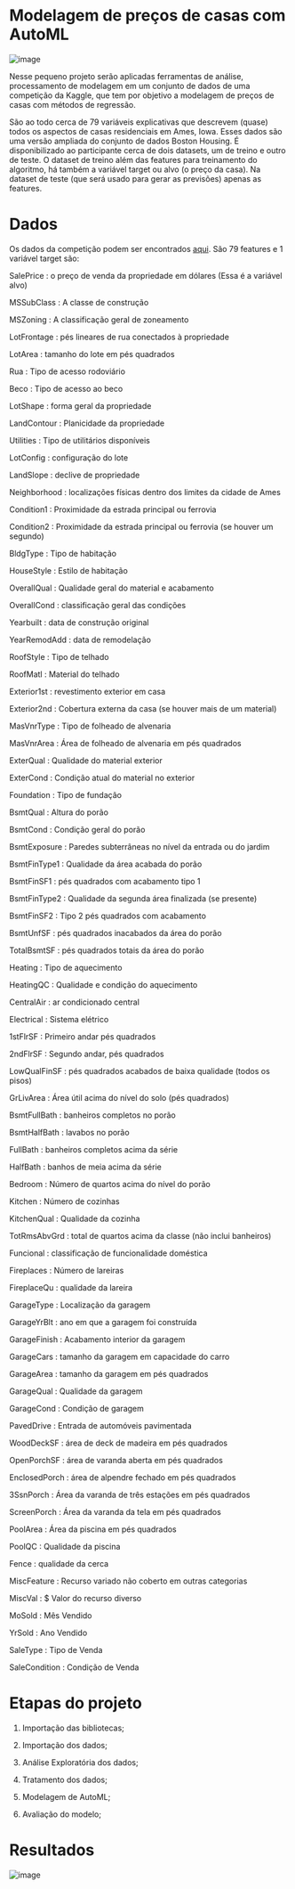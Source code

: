 # Modelagem de preços de casas com AutoML

![image](https://user-images.githubusercontent.com/89540415/222198945-ba864d09-36db-4278-8f67-f0e19e20e4ae.png)

Nesse pequeno projeto serão aplicadas ferramentas de análise, processamento de modelagem em um conjunto de dados de uma competição da Kaggle, que tem por objetivo a modelagem de preços de casas com métodos de regressão.

São ao todo cerca de 79 variáveis explicativas que descrevem (quase) todos os aspectos de casas residenciais em Ames, Iowa. Esses dados são uma versão ampliada do conjunto de dados Boston Housing. É disponibilizado ao participante cerca de dois datasets, um de treino e outro de teste. O dataset de treino além das features para treinamento do algoritmo, há também a variável target ou alvo (o preço da casa). Na dataset de teste (que será usado para gerar as previsões) apenas as features.

# Dados
Os dados da competição podem ser encontrados [aqui](https://www.kaggle.com/c/house-prices-advanced-regression-techniques/data). São 79 features e 1 variável target são:

SalePrice : o preço de venda da propriedade em dólares (Essa é a variável alvo)

MSSubClass : A classe de construção

MSZoning : A classificação geral de zoneamento

LotFrontage : pés lineares de rua conectados à propriedade

LotArea : tamanho do lote em pés quadrados

Rua : Tipo de acesso rodoviário

Beco : Tipo de acesso ao beco

LotShape : forma geral da propriedade

LandContour : Planicidade da propriedade

Utilities : Tipo de utilitários disponíveis

LotConfig : configuração do lote

LandSlope : declive de propriedade

Neighborhood : localizações físicas dentro dos limites da cidade de Ames

Condition1 : Proximidade da estrada principal ou ferrovia

Condition2 : Proximidade da estrada principal ou ferrovia (se houver um segundo)

BldgType : Tipo de habitação

HouseStyle : Estilo de habitação

OverallQual : Qualidade geral do material e acabamento

OverallCond : classificação geral das condições

Yearbuilt : data de construção original

YearRemodAdd : data de remodelação

RoofStyle : Tipo de telhado

RoofMatl : Material do telhado

Exterior1st : revestimento exterior em casa

Exterior2nd : Cobertura externa da casa (se houver mais de um material)

MasVnrType : Tipo de folheado de alvenaria

MasVnrArea : Área de folheado de alvenaria em pés quadrados

ExterQual : Qualidade do material exterior

ExterCond : Condição atual do material no exterior

Foundation : Tipo de fundação

BsmtQual : Altura do porão

BsmtCond : Condição geral do porão

BsmtExposure : Paredes subterrâneas no nível da entrada ou do jardim

BsmtFinType1 : Qualidade da área acabada do porão

BsmtFinSF1 : pés quadrados com acabamento tipo 1

BsmtFinType2 : Qualidade da segunda área finalizada (se presente)

BsmtFinSF2 : Tipo 2 pés quadrados com acabamento

BsmtUnfSF : pés quadrados inacabados da área do porão

TotalBsmtSF : pés quadrados totais da área do porão

Heating : Tipo de aquecimento

HeatingQC : Qualidade e condição do aquecimento

CentralAir : ar condicionado central

Electrical : Sistema elétrico

1stFlrSF : Primeiro andar pés quadrados

2ndFlrSF : Segundo andar, pés quadrados

LowQualFinSF : pés quadrados acabados de baixa qualidade (todos os pisos)

GrLivArea : Área útil acima do nível do solo (pés quadrados)

BsmtFullBath : banheiros completos no porão

BsmtHalfBath : lavabos no porão

FullBath : banheiros completos acima da série

HalfBath : banhos de meia acima da série

Bedroom : Número de quartos acima do nível do porão

Kitchen : Número de cozinhas

KitchenQual : Qualidade da cozinha

TotRmsAbvGrd : total de quartos acima da classe (não inclui banheiros)

Funcional : classificação de funcionalidade doméstica

Fireplaces : Número de lareiras

FireplaceQu : qualidade da lareira

GarageType : Localização da garagem

GarageYrBlt : ano em que a garagem foi construída

GarageFinish : Acabamento interior da garagem

GarageCars : tamanho da garagem em capacidade do carro

GarageArea : tamanho da garagem em pés quadrados

GarageQual : Qualidade da garagem

GarageCond : Condição de garagem

PavedDrive : Entrada de automóveis pavimentada

WoodDeckSF : área de deck de madeira em pés quadrados

OpenPorchSF : área de varanda aberta em pés quadrados

EnclosedPorch : área de alpendre fechado em pés quadrados

3SsnPorch : Área da varanda de três estações em pés quadrados

ScreenPorch : Área da varanda da tela em pés quadrados

PoolArea : Área da piscina em pés quadrados

PoolQC : Qualidade da piscina

Fence : qualidade da cerca

MiscFeature : Recurso variado não coberto em outras categorias

MiscVal : $ Valor do recurso diverso

MoSold : Mês Vendido

YrSold : Ano Vendido

SaleType : Tipo de Venda

SaleCondition : Condição de Venda

# Etapas do projeto
1. Importação das bibliotecas;

2. Importação dos dados;

3. Análise Exploratória dos dados;

4. Tratamento dos dados;

5. Modelagem de AutoML;

6. Avaliação do modelo;

# Resultados

![image](https://user-images.githubusercontent.com/89540415/222199317-57d8bca0-4239-4cd7-8bbf-62df6c7bfd9d.png)

